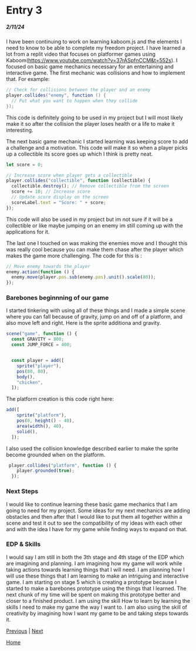 # Entry 3
##### 2/11/24

I have been continuing to work on learning kaboom.js and the elements I need to know to be able to complete my freedom project. I have learned a lot from a replit video that focuses on platformer games using Kaboom(https://www.youtube.com/watch?v=37rASpfnCCM&t=552s). I focused on basic game mechanics necessary for an entertaining and interactive game. The first mechanic was collisions and how to implement that. For example:

```java
// Check for collisions between the player and an enemy
player.collides("enemy", function () {
  // Put what you want to happen when they collide
});

```
This code is definitely going to be used in my project but I will most likely make it so after the collision the player loses health or a life to make it interesting.

The next basic game mechanic I started learning was keeping score to add a challenge and a motivation. This code will make it so when a player picks up a collectible its score goes up which I think is pretty neat. 
```js
let score = 0;

// Increase score when player gets a collectible
player.collides("collectible", function (collectible) {
  collectible.destroy(); // Remove collectible from the screen
  score += 10; // Increase score
  // Update score display on the screen
  scoreLabel.text = "Score: " + score;
});
```
This code will also be used in my project but im not sure if it will be a collectible or like maybe jumping on an enemy im still coming up with the applications for it.

The last one I touched on was making the enemies move and I thought this was really cool because you can make them chase after the player which makes the game more challenging. The code for this is :
```js
// Move enemy towards the player
enemy.action(function () {
  enemy.move(player.pos.sub(enemy.pos).unit().scale(80));
});
```

### Barebones beginnning of our game

I started tinkering with using all of these things and I made a simple scene where you can fall because of gravity, jump on and off of a platform, and also move left and right. Here is the sprite additiona and gravity.
```js
scene("game", function () {
  const GRAVITY = 800;
  const JUMP_FORCE = 400;


  const player = add([
    sprite("player"),
    pos(80, 80),
    body(),
    "chicken",
  ]);
```
The platform creation is this code right here:
```js
add([
    sprite("platform"),
    pos(0, height() - 40),
    area(width(), 40),
    solid(),
  ]);
```
I also used the collision knowledge described earlier to make the sprite become grounded when on the platform.
```js
 player.collides("platform", function () {
    player.grounded(true);
  });
```

### Next Steps
I would like to continue learning these basic game mechanics that I am going to need for my project. Some ideas for my next mechanics are adding obstacles and then after that I would like to put them all together within a scene and test it out to see the compatibility of my ideas with each other and with the idea I have for my game while finding ways to expand on that.

### EDP & Skills
I would say I am still in both the 3th stage and 4th stage of the EDP which are imagining and planning. I am imagining how my game will work while taking actions towards learning things that I will need. I am planning how I will use these things that I am learning to make an intriguing and interactive game. I am starting on stage 5 which is creating a prototype because I started to make a barebones prototype using the things that I learned. The next chunk of my time will be spent on making this prototype better and closer to a finished product. I am using the skill How to learn by learning the skills I need to make my game the way I want to. I am also using the skill of creativity by imagining how I want my game to be and taking steps towards it.

[Previous](entry02.md) | [Next](entry04.md)

[Home](../README.md)

